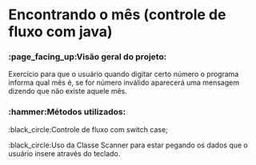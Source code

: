 # Encontrando o mês (controle de fluxo com java)

<h3>:page_facing_up:Visão geral do projeto:</h3>
<p>Exercício para que o usuário quando digitar certo número o programa informa qual mês é, se for número inválido aparecerá uma mensagem
dizendo que não existe aquele mês.</p>

<h3>:hammer:Métodos utilizados:</h3>

<p>:black_circle:Controle de fluxo com switch case;</p>
<p>:black_circle:Uso da Classe Scanner para estar pegando os dados que o usuário insere através do teclado.</p>
